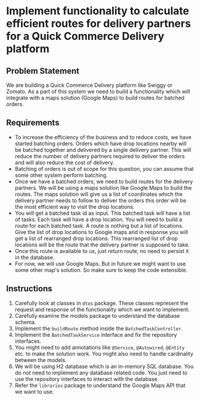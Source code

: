# Implement functionality to calculate efficient routes for delivery partners for a Quick Commerce Delivery platform

## Problem Statement
We are building a Quick Commerce Delivery platform like Swiggy or Zomato. As a part of this system we need to build a functionality which will integrate with a maps solution (Google Maps) to build routes for batched orders.

## Requirements
* To increase the efficiency of the business and to reduce costs, we have started batching orders. Orders which have drop locations nearby will be batched together and delivered by a single delivery partner. This will reduce the number of delivery partners required to deliver the orders and will also reduce the cost of delivery.
* Batching of orders is out of scope for this question, you can assume that some other system perform batching.
* Once we have a batched orders, we need to build routes for the delivery partners. We will be using a maps solution like Google Maps to build the routes. The maps solution will give us a list of coordinates which the delivery partner needs to follow to deliver the orders this order will be the most efficient way to visit the drop locations.
* You will get a batched task id as input. This batched task will have a list of tasks. Each task will have a drop location. You will need to build a route for each batched task. A route is nothing but a list of locations. Give the list of drop locations to Google maps and in response you will get a list of rearranged drop locations. This rearranged list of drop locations will be the route that the delivery partner is supposed to take.
* Once this route is available to us, just return route, no need to persist it in the database.
* For now, we will use Google Maps. But in future we might want to use some other map's solution. So make sure to keep the code extensible.

## Instructions
1. Carefully look at classes in `dtos` package. These classes represent the request and response of the functionality which we want to implement.
2. Carefully examine the models package to understand the database schema.
3. Implement the `buildRoute` method inside the `BatchedTaskController`.
4. Implement the `BatchedTaskService` interface and fix the repository interfaces.
5. You might need to add annotations like `@Service`, `@Autowired`, `@Entity` etc. to make the solution work. You might also need to handle cardinality between the models.
6. We will be using H2 database which is an in-memory SQL database. You do not need to implement any database related code. You just need to use the repository interfaces to interact with the database.
7. Refer the `libraries` package to understand the Google Maps API that we want to use.